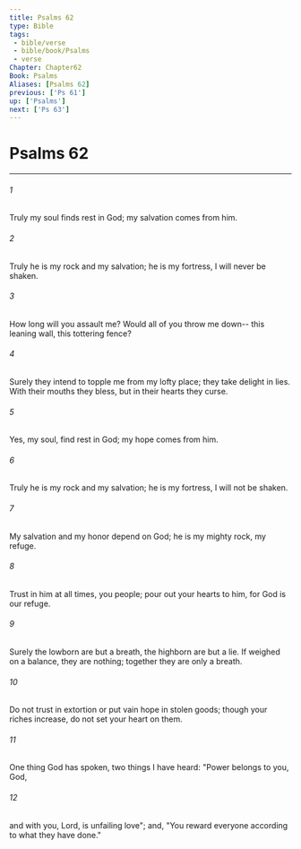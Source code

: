 ```yaml
---
title: Psalms 62
type: Bible
tags:
 - bible/verse
 - bible/book/Psalms
 - verse
Chapter: Chapter62
Book: Psalms
Aliases: [Psalms 62]
previous: ['Ps 61']
up: ['Psalms']
next: ['Ps 63']
---
```

# Psalms 62

***


###### 1 
Truly my soul finds rest in God; my salvation comes from him. 

###### 2 
Truly he is my rock and my salvation; he is my fortress, I will never be shaken. 

###### 3 
How long will you assault me? Would all of you throw me down-- this leaning wall, this tottering fence? 

###### 4 
Surely they intend to topple me from my lofty place; they take delight in lies. With their mouths they bless, but in their hearts they curse. 

###### 5 
Yes, my soul, find rest in God; my hope comes from him. 

###### 6 
Truly he is my rock and my salvation; he is my fortress, I will not be shaken. 

###### 7 
My salvation and my honor depend on God; he is my mighty rock, my refuge. 

###### 8 
Trust in him at all times, you people; pour out your hearts to him, for God is our refuge. 

###### 9 
Surely the lowborn are but a breath, the highborn are but a lie. If weighed on a balance, they are nothing; together they are only a breath. 

###### 10 
Do not trust in extortion or put vain hope in stolen goods; though your riches increase, do not set your heart on them. 

###### 11 
One thing God has spoken, two things I have heard: "Power belongs to you, God, 

###### 12 
and with you, Lord, is unfailing love"; and, "You reward everyone according to what they have done." 
